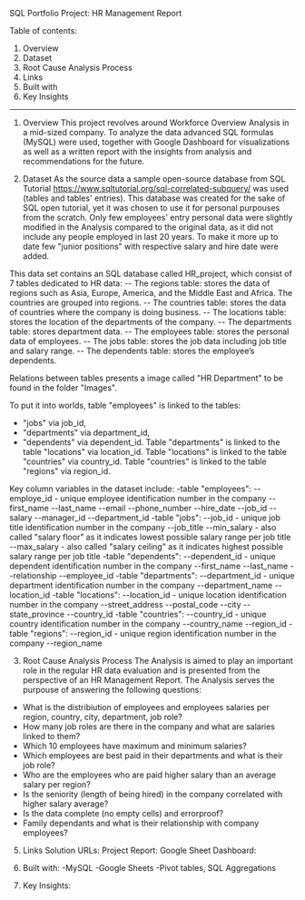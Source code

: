 SQL Portfolio Project: HR Management Report

Table of contents:
1. Overview
2. Dataset
3. Root Cause Analysis Process
4. Links
5. Built with
6. Key Insights

------------------------------------------

1. Overview
This project revolves around Workforce Overview Analysis in a mid-sized company. To analyze the data advanced SQL formulas (MySQL) were used, together with Google Dashboard for visualizations as well as a written report with the insights from analysis and recommendations for the future. 


2. Dataset
As the source data a sample open-source database from SQL Tutorial https://www.sqltutorial.org/sql-correlated-subquery/ was used (tables and tables' entries). This database was created for the sake of SQL open tutorial, yet it was chosen to use it for personal purpouses from the scratch.
Only few employees' entry personal data were slightly modified in the Analysis compared to the original data, as it did not include any people employed in last 20 years. To make it more up to date few "junior positions" with respective salary and hire date were added.

This data set contains an SQL database called HR_project, which consist of 7 tables dedicated to HR data:
-- The regions table: stores the data of regions such as Asia, Europe, America, and the Middle East and Africa. The countries are grouped into regions.
-- The countries table: stores the data of countries where the company is doing business.
-- The locations table: stores the location of the departments of the company.
-- The departments table: stores department data.
-- The employees table: stores the personal data of employees.
-- The jobs table: stores the job data including job title and salary range.
-- The dependents table: stores the employee’s dependents.

Relations between tables presents a image called "HR Department" to be found in the folder "Images".

To put it into worlds, table "employees" is linked to the tables:
- "jobs" via job_id,
- "departments" via department_id,
- "dependents" via dependent_id.
Table "departments" is linked to the table "locations" via location_id.
Table "locations" is linked to the table "countries" via country_id.
Table "countries" is linked to the table "regions" via region_id.

Key column variables in the dataset include:
-table "employees":
  -- employe_id - unique employee identification number in the company
  --first_name
  --last_name
  --email
  --phone_number
  --hire_date 
  --job_id
  --salary
  --manager_id
  --department_id
-table "jobs":
  --job_id - unique job title identification number in the company
  --job_title 
  --min_salary - also called "salary floor" as it indicates lowest possible salary range per job title
  --max_salary - also called "salary ceiling" as it indicates highest possible salary range per job title
-table "dependents":
  --dependent_id - unique dependent identification number in the company
  --first_name
  --last_name
  --relationship
  --employee_id
-table "departments":
  --department_id - unique department identification number in the company
  --department_name
  --location_id
-table "locations":
  --location_id - unique location identification number in the company
  --street_address
  --postal_code
  --city
  --state_province
  --country_id
-table "countries":
  --country_id - unique country identification number in the company
  --country_name
  --region_id
-table "regions":
  --region_id - unique region identification number in the company
  --region_name


3. Root Cause Analysis Process
The Analysis is aimed to play an important role in the regular HR data evaluation and is presented from the perspective of an HR Management Report.
The Analysis serves the purpouse of answering the following questions:
- What is the distribiution of employees and employees salaries per region, country, city, department, job role?
- How many job roles are there in the company and what are salaries linked to them?
- Which 10 employees have maximum and minimum salaries?
- Which employees are best paid in their departments and what is their job role?
- Who are the employees who are paid higher salary than an average salary per region?
- Is the seniority (length of being hired) in the company correlated with higher salary average?
- Is the data complete (no empty cells) and errorproof?
- Family dependants and what is their relationship with company employees? 



5. Links
Solution URLs:
Project Report:
Google Sheet Dashboard:

6. Built with:
-MySQL
-Google Sheets
-Pivot tables, SQL Aggregations

8. Key Insights:









